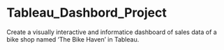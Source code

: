 # Tableau_Dashbord_Project
 Create a visually interactive and informatice dashboard of sales data of a bike shop  named ‘The Bike Haven’ in Tableau.
